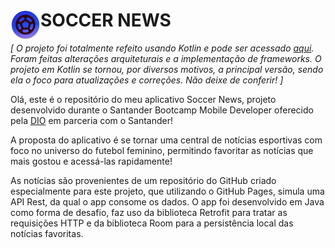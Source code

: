 # SOCCER NEWS <img src="https://github.com/alisonViana/soccer-news/blob/refactor-kotlin/images/icon.png" alt="ícone" width="48" height="48" align="left"/>

*[ O projeto foi totalmente refeito usando Kotlin e pode ser acessado [aqui](https://github.com/alisonViana/soccer-news/tree/refactor-kotlin). Foram feitas alterações arquiteturais e a implementação de frameworks. O projeto em Kotlin se tornou, por diversos motivos, a principal versão, sendo ela o foco para atualizações e correções. Não deixe de conferir! ]*

Olá, este é o repositório do meu aplicativo Soccer News, projeto desenvolvido durante o Santander Bootcamp Mobile Developer oferecido pela [DIO](https://web.dio.me/) em parceria com o Santander!

A proposta do aplicativo é se tornar uma central de notícias esportivas com foco no universo do futebol feminino, permitindo favoritar as notícias que mais gostou e acessá-las rapidamente!

As notícias são provenientes de um repositório do GitHub criado especialmente para este projeto, que utilizando o GitHub Pages, simula uma API Rest, da qual o app consome os dados. O app foi desenvolvido em Java como forma de desafio, faz uso da biblioteca Retrofit para tratar as requisições HTTP e da biblioteca Room para a persistência local das notícias favoritas.
